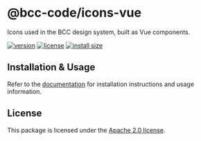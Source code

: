 # @bcc-code/icons-vue
Icons used in the BCC design system, built as Vue components.

[![version](https://img.shields.io/npm/v/@bcc-code/icons-vue)](https://github.com/bcc-code/bcc-icons/releases) [![license](https://img.shields.io/npm/l/@bcc-code/icons-vue)](https://github.com/bcc-code/bcc-icons/blob/main/LICENSE) [![install size](https://packagephobia.com/badge?p=@bcc-code/icons-vue)](https://packagephobia.com/result?p=@bcc-code/icons-vue)

## Installation & Usage
Refer to the [documentation](https://developer.bcc.no/bcc-design/icons) for installation instructions and usage information.

## License
This package is licensed under the [Apache 2.0 license](../LICENSE).
